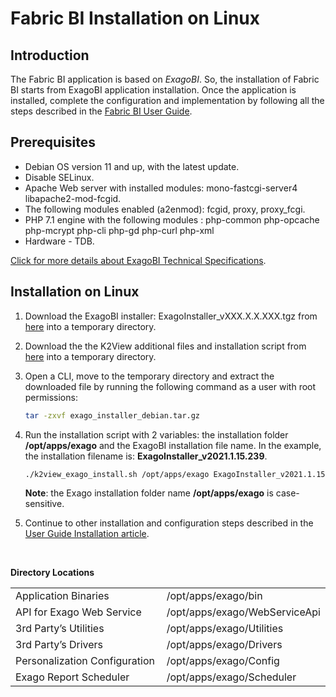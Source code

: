 # Fabric BI Installation on Linux

## Introduction

The Fabric BI application is based on *ExagoBI*. So, the installation of Fabric BI starts from ExagoBI application installation. Once the application is installed, complete the configuration and implementation by following all the steps described in the [Fabric BI User Guide](/articles/38_bi_integration/00_BI_user_guide_overview.md).

## Prerequisites

- Debian OS version 11 and up, with the latest update.
- Disable SELinux.
- Apache Web server with installed modules:  mono-fastcgi-server4 libapache2-mod-fcgid.
- The following modules enabled (a2enmod): fcgid, proxy, proxy_fcgi.
- PHP 7.1 engine with the following modules : php-common php-opcache php-mcrypt php-cli php-gd php-curl php-xml
- Hardware - TDB.

[Click for more details about ExagoBI Technical Specifications](https://exagobi.com/support/administrators/installation-and-configuration/technical-specifications/).

## Installation on Linux

1. Download the ExagoBI installer: ExagoInstaller_vXXX.X.X.XXX.tgz from [here](https://download.k2view.com/index.php/s/uqSlM6wJjLUeKlC) into a temporary directory.

2. Download the the K2View additional files and installation script from [here](https://download.k2view.com/index.php/s/g4ixtpPnIIcDb0T) into a temporary directory.

3. Open a CLI, move to the temporary directory and extract the downloaded file by running the following command as a user with root permissions:

   ~~~bash
   tar -zxvf exago_installer_debian.tar.gz
   ~~~

4. Run the installation script with 2 variables: the installation folder **/opt/apps/exago** and the ExagoBI installation file name. 
   In the example, the installation filename is: **ExagoInstaller_v2021.1.15.239**.

   ~~~bash
   ./k2view_exago_install.sh /opt/apps/exago ExagoInstaller_v2021.1.15.239
   ~~~

   **Note**: the Exago installation folder name **/opt/apps/exago** is case-sensitive.

5. Continue to other installation and configuration steps described in the [User Guide Installation article](/articles/38_bi_integration/01_Installation.md).

   ​

**Directory Locations**

<table style="border-collapse: collapse; width: 100%;">
<tbody>
<tr>
<td style="width: 50%; height: 18px;">Application Binaries</td>
<td style="width: 50%; height: 18px;">/opt/apps/exago/bin</td>
</tr>
<tr>
<td style="width: 50%; height: 18px;">API for Exago Web Service</td>

<td style="width: 50%; height: 18px;">/opt/apps/exago/WebServiceApi</td>
</tr>
<tr>
<td style="width: 50%; height: 18px;">3rd Party’s Utilities</td>


<td style="width: 50%; height: 18px;">/opt/apps/exago/Utilities</td>
</tr>
<tr>
<td style="width: 50%; height: 18px;">3rd Party’s Drivers</td>

<td style="width: 50%; height: 18px;">/opt/apps/exago/Drivers</td>
</tr>
<tr>
<td style="width: 50%; height: 18px;">Personalization Configuration</td>

<td style="width: 50%; height: 18px;">/opt/apps/exago/Config</td>
</tr>
<tr>
<td style="width: 50%; height: 18px;">Exago Report Scheduler</td>
<td style="width: 50%; height: 18px;">/opt/apps/exago/Scheduler</td>
</tr>
</tbody>
</table>

